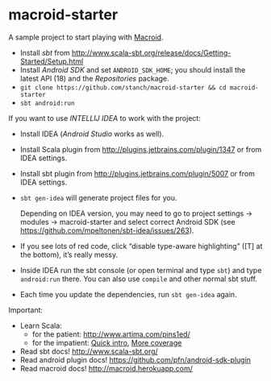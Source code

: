 macroid-starter
===============

A sample project to start playing with [Macroid](https://github.com/stanch/macroid).

* Install *sbt* from http://www.scala-sbt.org/release/docs/Getting-Started/Setup.html
* Install *Android SDK* and set `ANDROID_SDK_HOME`; you should install the latest API (18) and the *Repositories* package.
* `git clone https://github.com/stanch/macroid-starter && cd macroid-starter`
* `sbt android:run`

If you want to use *INTELLIJ IDEA* to work with the project:

* Install IDEA (*Android Studio* works as well).
* Install Scala plugin from http://plugins.jetbrains.com/plugin/1347 or from IDEA settings.
* Install sbt plugin from http://plugins.jetbrains.com/plugin/5007 or from IDEA settings.
* `sbt gen-idea` will generate project files for you.
  
  Depending on IDEA version, you may need to go to project settings → modules → macroid-starter and select correct Android SDK (see https://github.com/mpeltonen/sbt-idea/issues/263).
* If you see lots of red code, click “disable type-aware highlighting” ([T] at the bottom), it’s really messy.
* Inside IDEA run the sbt console (or open terminal and type `sbt`) and type `android:run` there. You can also use `compile` and other normal sbt stuff.
* Each time you update the dependencies, run `sbt gen-idea` again.

Important:

* Learn Scala:
  * for the patient: http://www.artima.com/pins1ed/
  * for the impatient: [Quick intro](http://docs.scala-lang.org/tutorials/scala-for-java-programmers.html), [More coverage](http://twitter.github.io/scala_school/)
* Read sbt docs! http://www.scala-sbt.org/
* Read android plugin docs! https://github.com/pfn/android-sdk-plugin
* Read macroid docs! http://macroid.herokuapp.com/
